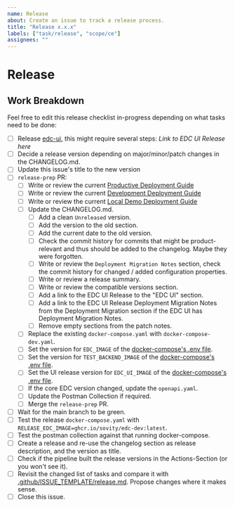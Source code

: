 ```yaml
---
name: Release
about: Create an issue to track a release process.
title: "Release x.x.x"
labels: ["task/release", "scope/ce"]
assignees: ""
---
```


# Release

## Work Breakdown

Feel free to edit this release checklist in-progress depending on what tasks need to be done:

- [ ] Release [edc-ui](https://github.com/sovity/edc-ui), this might require several steps: _Link to EDC UI Release here_
- [ ] Decide a release version depending on major/minor/patch changes in the CHANGELOG.md.
- [ ] Update this issue's title to the new version
- [ ] `release-prep` PR:
    - [ ] Write or review the current [Productive Deployment Guide](https://github.com/sovity/edc-extensions/blob/main/docs/deployment-guide/goals/production)
    - [ ] Write or review the current [Development Deployment Guide](https://github.com/sovity/edc-extensions/blob/main/docs/deployment-guide/goals/development)
    - [ ] Write or review the current [Local Demo Deployment Guide](https://github.com/sovity/edc-extensions/blob/main/docs/deployment-guide/goals/local-demo)
    - [ ] Update the CHANGELOG.md.
        - [ ] Add a clean `Unreleased` version.
        - [ ] Add the version to the old section.
        - [ ] Add the current date to the old version.
        - [ ] Check the commit history for commits that might be product-relevant and thus should be added to the
          changelog. Maybe they were forgotten.
        - [ ] Write or review the `Deployment Migration Notes` section, check the commit history for changed / added
          configuration properties.
        - [ ] Write or review a release summary.
        - [ ] Write or review the compatible versions section.
        - [ ] Add a link to the EDC UI Release to the "EDC UI" section.
        - [ ] Add a link to the EDC UI Release Deployment Migration Notes from the Deployment Migration section if the EDC UI has Deployment Migration Notes.
        - [ ] Remove empty sections from the patch notes.
    - [ ] Replace the existing `docker-compose.yaml` with `docker-compose-dev.yaml`.
    - [ ] Set the version for `EDC_IMAGE` of
      the [docker-compose's .env file](https://github.com/sovity/edc-extensions/blob/main/.env).
    - [ ] Set the version for `TEST_BACKEND_IMAGE` of
      the [docker-compose's .env file](https://github.com/sovity/edc-extensions/blob/main/.env).
    - [ ] Set the UI release version for `EDC_UI_IMAGE` of
      the [docker-compose's .env file](https://github.com/sovity/edc-extensions/blob/main/.env).
    - [ ] If the core EDC version changed, update the `openapi.yaml`.
    - [ ] Update the Postman Collection if required.
    - [ ] Merge the `release-prep` PR.
- [ ] Wait for the main branch to be green.
- [ ] Test the release `docker-compose.yaml` with `RELEASE_EDC_IMAGE=ghcr.io/sovity/edc-dev:latest`.
- [ ] Test the postman collection against that running docker-compose.
- [ ] Create a release and re-use the changelog section as release description, and the version as title.
- [ ] Check if the pipeline built the release versions in the Actions-Section (or you won't see it).
- [ ] Revisit the changed list of tasks and compare it
  with [.github/ISSUE_TEMPLATE/release.md](https://github.com/sovity/edc-extensions/blob/main/.github/ISSUE_TEMPLATE/release.md).
  Propose changes where it
  makes sense.
- [ ] Close this issue.
